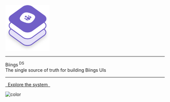 <!-- _coverpage.md -->

<div class="container">
<div class="columns is-centered">
<div class="column is-four-fifths">

<img src="media/biings_ds.png" width="140"/>
<hr class="is-invisible is-small"/>
<div class="title is-1 is-spaced has-text-weight-bold">Biings<sup> DS</sup></div>
<div class="subtitle is-4 has-text-grey-dark">The single source of truth for building Biings UIs</div>
<hr class="is-invisible is-large"/>
<a href="#/?id=main" class="button is-primary is-medium">&nbsp; Explore the system &nbsp;</a>

</div>
</div>
</div>

<!-- background color -->
![color](#F9F9FD)